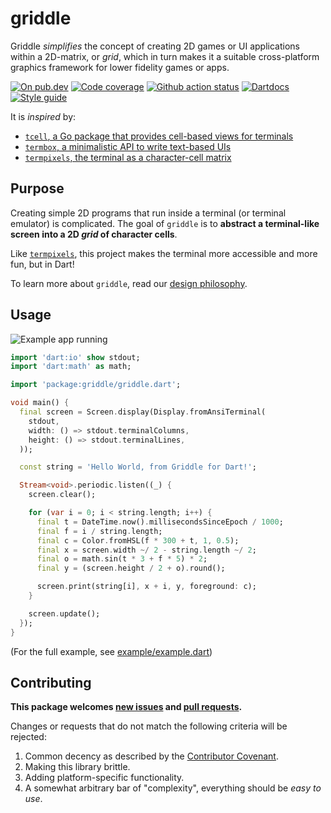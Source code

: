 # griddle

Griddle _simplifies_ the concept of creating 2D games or UI applications within
a 2D-matrix, or _grid_, which in turn makes it a suitable cross-platform
graphics framework for lower fidelity games or apps.

[![On pub.dev][pub_img]][pub_url]
[![Code coverage][cov_img]][cov_url]
[![Github action status][gha_img]][gha_url]
[![Dartdocs][doc_img]][doc_url]
[![Style guide][sty_img]][sty_url]

[pub_url]: https://pub.dartlang.org/packages/griddle
[pub_img]: https://img.shields.io/pub/v/griddle.svg
[gha_url]: https://github.com/matanlurey/griddle/actions
[gha_img]: https://github.com/matanlurey/griddle/workflows/Dart/badge.svg
[cov_url]: https://codecov.io/gh/matanlurey/griddle
[cov_img]: https://codecov.io/gh/matanlurey/griddle/branch/main/graph/badge.svg
[doc_url]: https://www.dartdocs.org/documentation/griddle/latest
[doc_img]: https://img.shields.io/badge/Documentation-griddle-blue.svg
[sty_url]: https://pub.dev/packages/neodart
[sty_img]: https://img.shields.io/badge/style-neodart-9cf.svg

It is _inspired_ by:

- [`tcell`, a Go package that provides cell-based views for terminals][tcell]
- [`termbox`, a minimalistic API to write text-based UIs][termbox]
- [`termpixels`, the terminal as a character-cell matrix][termpixels]

[tcell]: https://github.com/gdamore/tcell
[termbox]: https://github.com/nsf/termbox-go
[termpixels]: https://github.com/loganzartman/termpixels

## Purpose

Creating simple 2D programs that run inside a terminal (or terminal emulator) is
complicated. The goal of `griddle` is to **abstract a terminal-like screen into
a 2D _grid_ of character cells**.

Like [`termpixels`][termpixels], this project makes the terminal more
accessible and more fun, but in Dart!

To learn more about `griddle`, read our [design philosophy][design.md].

[design.md]: DESIGN.md

## Usage

![Example app running](https://user-images.githubusercontent.com/168174/189504284-4e09879e-75bc-4916-afe0-998f1fa0e5ae.gif)

```dart
import 'dart:io' show stdout;
import 'dart:math' as math;

import 'package:griddle/griddle.dart';

void main() {
  final screen = Screen.display(Display.fromAnsiTerminal(
    stdout,
    width: () => stdout.terminalColumns,
    height: () => stdout.terminalLines,
  ));

  const string = 'Hello World, from Griddle for Dart!';

  Stream<void>.periodic.listen((_) {
    screen.clear();

    for (var i = 0; i < string.length; i++) {
      final t = DateTime.now().millisecondsSinceEpoch / 1000;
      final f = i / string.length;
      final c = Color.fromHSL(f * 300 + t, 1, 0.5);
      final x = screen.width ~/ 2 - string.length ~/ 2;
      final o = math.sin(t * 3 + f * 5) * 2;
      final y = (screen.height / 2 + o).round();

      screen.print(string[i], x + i, y, foreground: c);
    }

    screen.update();
  });
}
```

(For the full example, see [example/example.dart](example/example.dart))

## Contributing

**This package welcomes [new issues][issues] and [pull requests][fork].**

[issues]: https://github.com/matanlurey/griddle/issues/new
[fork]: https://github.com/matanlurey/griddle/fork

Changes or requests that do not match the following criteria will be rejected:

1. Common decency as described by the [Contributor Covenant][code-of-conduct].
2. Making this library brittle.
3. Adding platform-specific functionality.
4. A somewhat arbitrary bar of "complexity", everything should be _easy to use_.

[code-of-conduct]: https://www.contributor-covenant.org/version/1/4/code-of-conduct/
